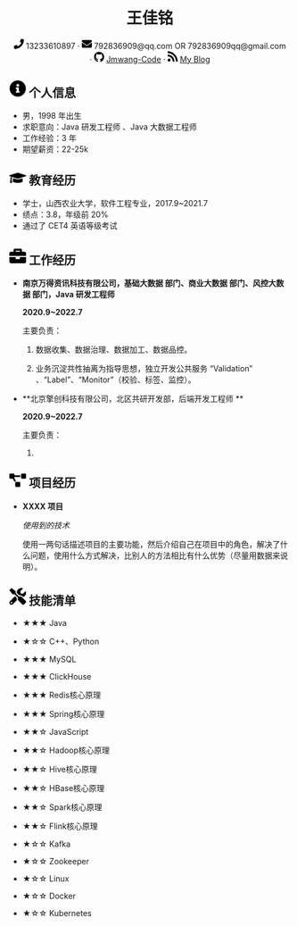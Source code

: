   <center> <h1>王佳铭</h1><div>
     <span>
         <img src="https://raw.githubusercontent.com/Jmwang-Code/Jmwang-Code/main/assets/icon/phone-solid.svg" width="18px">
         13233610897
     </span>
     ·
     <span>
         <img src="https://raw.githubusercontent.com/Jmwang-Code/Jmwang-Code/main/assets/icon/envelope-solid.svg" width="18px">
         792836909@qq.com OR 792836909qq@gmail.com
     </span>
      <br>
     ·
     <span>
         <img src="https://raw.githubusercontent.com/Jmwang-Code/Jmwang-Code/main/assets/icon/github-brands.svg" width="18px">
         <a href="https://github.com/Jmwang-Code">Jmwang-Code</a>
     </span>
     ·
     <span>
         <img src="https://raw.githubusercontent.com/Jmwang-Code/Jmwang-Code/main/assets/icon/rss-solid.svg" width="18px">
         <a href="https://blog.csdn.net/jj89929665?type=blog">My Blog</a>
     </span>
 </div> </center>

 ## <img src="https://raw.githubusercontent.com/Jmwang-Code/Jmwang-Code/main/assets/icon/info-circle-solid.svg" width="30px"> 个人信息 

 - 男，1998 年出生
 - 求职意向：Java 研发工程师 、Java 大数据工程师
 - 工作经验：3 年
 - 期望薪资：22-25k

## <img src="https://raw.githubusercontent.com/Jmwang-Code/Jmwang-Code/main/assets/icon/graduation-cap-solid.svg" width="30px"> 教育经历

- 学士，山西农业大学，软件工程专业，2017.9~2021.7
- 绩点：3.8，年级前 20%
- 通过了 CET4 英语等级考试

## <img src="https://raw.githubusercontent.com/Jmwang-Code/Jmwang-Code/main/assets/icon/briefcase-solid.svg" width="30px"> 工作经历

- **南京万得资讯科技有限公司，基础大数据 部门、商业大数据 部门、风控大数据 部门，Java 研发工程师**

   **2020.9~2022.7**
   
   主要负责：
   
   1. 数据收集、数据治理、数据加工、数据品控。
   
   2. 业务沉淀共性抽离为指导思想，独立开发公共服务 “Validation” 、“Label”、“Monitor”（校验、标签、监控）。
   
      
   

- **北京擎创科技有限公司，北区共研开发部，后端开发工程师 **

  **2020.9~2022.7**

  主要负责：

  1. 

## <img src="https://raw.githubusercontent.com/Jmwang-Code/Jmwang-Code/main/assets/icon/project-diagram-solid.svg" width="30px"> 项目经历

- **XXXX 项目**

  *使用到的技术*

  使用一两句话描述项目的主要功能，然后介绍自己在项目中的角色，解决了什么问题，使用什么方式解决，比别人的方法相比有什么优势（尽量用数据来说明）。

## <img src="https://raw.githubusercontent.com/Jmwang-Code/Jmwang-Code/main/assets/icon/tools-solid.svg" width="30px"> 技能清单

- ★★★ Java
- ★☆☆ C++、Python

- ★★★ MySQL
- ★★★ ClickHouse
- ★★★ Redis核心原理
- ★★★ Spring核心原理
- ★★☆ JavaScript
- ★★☆ Hadoop核心原理
- ★★☆ Hive核心原理
- ★★☆ HBase核心原理
- ★★☆ Spark核心原理
- ★★☆ Flink核心原理
- ★☆☆ Kafka
- ★☆☆ Zookeeper
- ★☆☆ Linux
- ★☆☆ Docker
- ★☆☆ Kubernetes